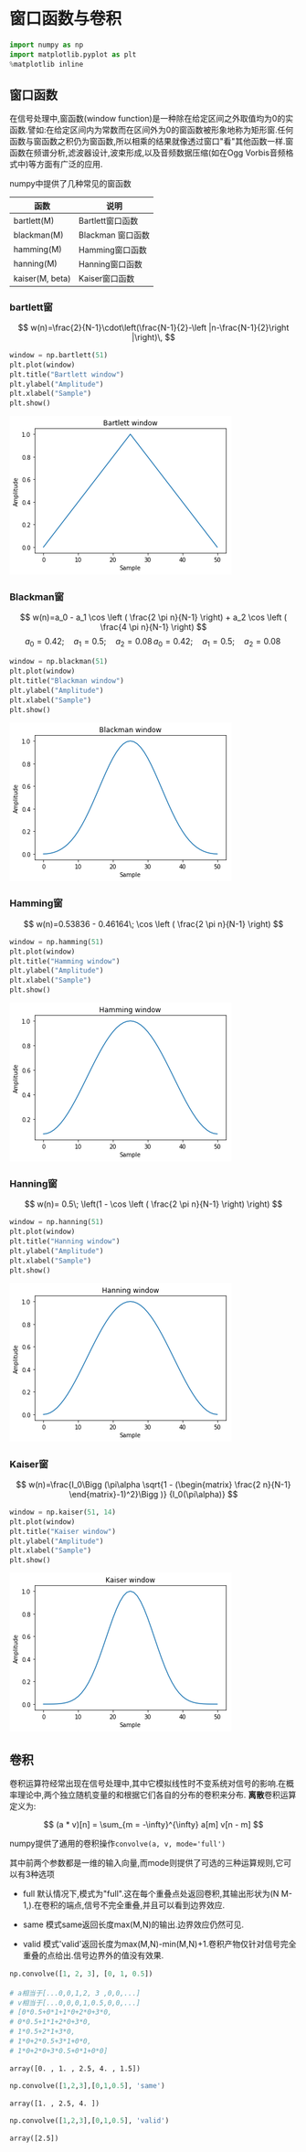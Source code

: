 
# 窗口函数与卷积



```python
import numpy as np
import matplotlib.pyplot as plt
%matplotlib inline
```

## 窗口函数

在信号处理中,窗函数(window function)是一种除在给定区间之外取值均为0的实函数.譬如:在给定区间内为常数而在区间外为0的窗函数被形象地称为矩形窗.任何函数与窗函数之积仍为窗函数,所以相乘的结果就像透过窗口"看"其他函数一样.窗函数在频谱分析,滤波器设计,波束形成,以及音频数据压缩(如在Ogg Vorbis音频格式中)等方面有广泛的应用.

numpy中提供了几种常见的窗函数

函数|说明
---|---
bartlett(M)	|Bartlett窗口函数
blackman(M)	|Blackman 窗口函数
hamming(M)	|Hamming窗口函数
hanning(M)	|Hanning窗口函数
kaiser(M, beta)	|Kaiser窗口函数

### bartlett窗

$$ w(n)=\frac{2}{N-1}\cdot\left(\frac{N-1}{2}-\left |n-\frac{N-1}{2}\right |\right)\, $$


```python
window = np.bartlett(51)
plt.plot(window)
plt.title("Bartlett window")
plt.ylabel("Amplitude")
plt.xlabel("Sample")
plt.show()
```


![png](output_4_0.png)


### Blackman窗

$$ 
w(n)=a_0 - a_1 \cos \left ( \frac{2 \pi n}{N-1} \right) + a_2 \cos \left ( \frac{4 \pi n}{N-1} \right)
$$
$$
{\displaystyle a_{0}=0.42;\quad a_{1}=0.5;\quad a_{2}=0.08\,} a_0=0.42;\quad a_1=0.5;\quad a_2=0.08\,
$$


```python
window = np.blackman(51)
plt.plot(window)
plt.title("Blackman window")
plt.ylabel("Amplitude")
plt.xlabel("Sample")
plt.show()
```


![png](output_6_0.png)


### Hamming窗

$$ w(n)=0.53836 - 0.46164\; \cos \left ( \frac{2 \pi n}{N-1} \right) $$


```python
window = np.hamming(51)
plt.plot(window)
plt.title("Hamming window")
plt.ylabel("Amplitude")
plt.xlabel("Sample")
plt.show()
```


![png](output_8_0.png)


### Hanning窗

$$ w(n)= 0.5\; \left(1 - \cos \left ( \frac{2 \pi n}{N-1} \right) \right) $$


```python
window = np.hanning(51)
plt.plot(window)
plt.title("Hanning window")
plt.ylabel("Amplitude")
plt.xlabel("Sample")
plt.show()
```


![png](output_10_0.png)


### Kaiser窗

$$ w(n)=\frac{I_0\Bigg (\pi\alpha \sqrt{1 - (\begin{matrix} \frac{2 n}{N-1} \end{matrix}-1)^2}\Bigg )} {I_0(\pi\alpha)} $$


```python
window = np.kaiser(51, 14)
plt.plot(window)
plt.title("Kaiser window")
plt.ylabel("Amplitude")
plt.xlabel("Sample")
plt.show()
```


![png](output_12_0.png)


## 卷积

卷积运算符经常出现在信号处理中,其中它模拟线性时不变系统对信号的影响.在概率理论中,两个独立随机变量的和根据它们各自的分布的卷积来分布.
**离散**卷积运算定义为:

$$ (a * v)[n] = \sum_{m = -\infty}^{\infty} a[m] v[n - m] $$

numpy提供了通用的卷积操作`convolve(a, v, mode='full')`


其中前两个参数都是一维的输入向量,而mode则提供了可选的三种运算规则,它可以有3种选项

+ full
    默认情况下,模式为"full".这在每个重叠点处返回卷积,其输出形状为(N M-1,).在卷积的端点,信号不完全重叠,并且可以看到边界效应.
    
+ same
    模式same返回长度max(M,N)的输出.边界效应仍然可见.
    
+ valid
    模式'valid'返回长度为max(M,N)-min(M,N)+1.卷积产物仅针对信号完全重叠的点给出.信号边界外的值没有效果.


```python
np.convolve([1, 2, 3], [0, 1, 0.5])

# a相当于[...0,0,1,2, 3 ,0,0,...]
# v相当于[...0,0,0,1,0.5,0,0,...]
# [0*0.5+0*1+1*0+2*0+3*0,
# 0*0.5+1*1+2*0+3*0,
# 1*0.5+2*1+3*0,
# 1*0+2*0.5+3*1+0*0,
# 1*0+2*0+3*0.5+0*1+0*0]
```




    array([0. , 1. , 2.5, 4. , 1.5])




```python
np.convolve([1,2,3],[0,1,0.5], 'same')
```




    array([1. , 2.5, 4. ])




```python
np.convolve([1,2,3],[0,1,0.5], 'valid')
```




    array([2.5])


